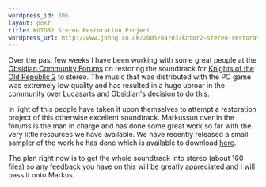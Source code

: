 ```yaml
--- 
wordpress_id: 306
layout: post
title: KOTOR2 Stereo Restoration Project
wordpress_url: http://www.johng.co.uk/2005/04/03/kotor2-stereo-restoration-project/
---
```

Over the past few weeks I have been working with some great people at the <a href="http://forums.obsidianent.com/index.php?showtopic=32817">Obsidian Community Forums</a> on restoring the soundtrack for <a href="http://www.johng.co.uk/2005/03/07/finished-knight-of-the-old-republic-2/">Knights of the Old Republic 2</a> to stereo. The music that was distributed with the PC game was extremely low quality and has resulted in a huge uproar in the community over Lucasarts and Obsidian's decision to do this.

In light of this people have taken it upon themselves to attempt a restoration project of this otherwise excellent soundtrack. Markussun over in the forums is the man in charge and has done some great work so far with the very little resources we have available. We have recently released a small sampler of the work he has done which is available to download <a href="http://www.johng.co.uk/downloads/kotor2stereosampler.zip">here</a>.

The plan right now is to get the whole soundtrack into stereo (about 160 files) so any feedback you have on this will be greatly appreciated and I will pass it onto Markus.
